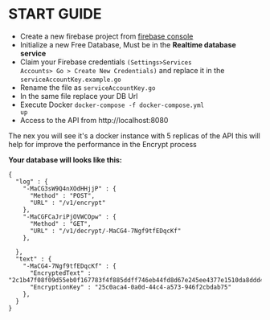 # START GUIDE
- Create a new firebase project from [firebase console](https://console.firebase.google.com/u/0/)
- Initialize a new Free Database, Must be in the **Realtime database service**
- Claim your Firebase credentials <code>(Settings>Services Accounts> Go > Create New Credentials)</code> and replace it in the <code>serviceAccountKey.example.go</code>
- Rename the file as <code>serviceAccountKey.go</code>
-  In the same file replace your DB Url
- Execute Docker <code>docker-compose -f docker-compose.yml up</code>
- Access to the API from http://localhost:8080

The nex you will see it's a docker instance with 5 replicas of the API this will help for improve the performance in the Encrypt process

**Your database will looks like this:**

```
{
  "log" : {
    "-MaCG3sW9Q4nXOdHHjjP" : {
      "Method" : "POST",
      "URL" : "/v1/encrypt"
    },
    "-MaCGFCaJriPjOVWCOpw" : {
      "Method" : "GET",
      "URL" : "/v1/decrypt/-MaCG4-7Ngf9tfEDqcKf"
    },
   
  },
  "text" : {
    "-MaCG4-7Ngf9tfEDqcKf" : {
      "EncryptedText" : "2c1b47f08f09d55eb0f167783f4f885ddff746eb44fd8d67e245ee4377e1510da8ddd4ed5ada4e9528d16164a310e2da997fbcc24ae2ce48542de5758f763b7ecec1e9ab3bc771a800f4f56542cfa1fa5856df9b4b6643ce0917",
      "EncryptionKey" : "25c0aca4-0a0d-44c4-a573-946f2cbdab75"
    },
  }
}
```